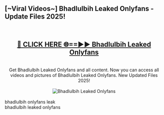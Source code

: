 <h2>[~Viral Videos~] Bhadlulbih Leaked Onlyfans - Update Files 2025!</h2>
<br>
<div align="center">
<h2><a href="https://betterlinks.top/A2PfLJ" rel="nofollow">🔴 CLICK HERE 🌐==►► Bhadlulbih Leaked Onlyfans</a></h2>
<br>
Get Bhadlulbih Leaked Onlyfans and all content. Now you can access all videos and pictures of Bhadlulbih Leaked Onlyfans. New Updated Files 2025!
<br>
<br>
<a href="https://betterlinks.top/A2PfLJ" rel="nofollow" data-target="animated-image.originalLink"><img src="https://i.ibb.co.com/WyWwxjT/player-gif2.gif" alt="Bhadlulbih Leaked Onlyfans" style="max-width: 100%; display: inline-block;" data-target="animated-image.originalImage"></a>
</div>
<br>
bhadlulbih onlyfans leak<br>
bhadlulbih leaked onlyfans